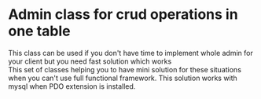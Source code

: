 # Admin class for crud operations in one table
This class can be used if you don't have time to implement whole admin for your client but you need fast solution which works   
 This set of classes helping you to have mini solution for these situations when you can't use full functional framework.
 This solution works with mysql when PDO extension is installed.



## 
